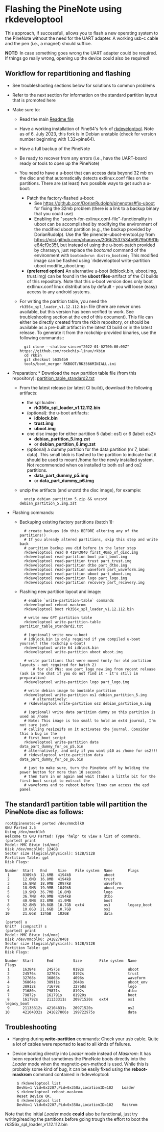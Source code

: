 # Flashing the PineNote using rkdeveloptool

This approach, if successfull, allows you to flash a new operating system to the PineNote without the need for the UART adapter. A working usb-c cable and the pen (i.e., a magnet) should suffice.

**NOTE:** In case something goes wrong the UART adapter could be required. If things go really wrong, opening up the device could also be required!

## Workflow for repartitioning and flashing
* See troubleshooting sections below for solutions to common problems
* Refer to the next section for information on the standard partition layout that is promoted here
* Make sure to:
	* Read the main [Readme file](../README.md)
	* Have a working installation of Pine64's fork of
	  [rkdeveloptool](https://gitlab.com/pine64-org/quartz-bsp/rkdeveloptool).
	  Note as of 6. July 2023, this fork is in Debian unstable (check for version number beginning with 1.32+pine64).
	* Have a full backup of the PineNote
	* Be ready to recover from any errors (i.e., have the UART-board ready or
	  tools to open up the PineNote)
	* You need to have a u-boot that can access data beyond 32 mb on the disc and that automatically detects extlinux.conf files on the partitions.
	  There are (at least) two possible ways to get such a u-boot:
	    * Patch the factory-flashed u-boot:
	      * See https://github.com/DorianRudolph/pinenotes#fix-uboot for fixing the 32mb problem (there is a link to a backup binary that you could use)
	      * Enabling the "search-for-exlinux.conf-file"-functionality in uboot can be accomplished by modifying the environment of the modified uboot partition (e.g., the backup provided by DorianRudolp). Use the file pinenote-uboot-envtool.py from  https://gist.github.com/charasyn/206b2537534b6679b0961be64cf9c35f, but instead of using the u-boot-patch provided by charasyn, just replace the *bootcmd* command of the environment with `bootcmd=run distro_bootcmd;` This modified image can be flashed using `rkdeveloptool write-partition uboot modifie_uboot.img
	    * **(preferred option)** An alternative u-boot (idblock.bin, uboot.img, trust.img) can be found in the **uboot files**-artifact of the CI builds of this repository. Note that this u-boot version does only boot extlinux.conf linux distributions by default - you will loose (easy) access to any android systems.
	* For writing the partition table, you need the `rk356x_spl_loader_v1.12.112.bin` file (there are newer ones available, but this version has been verified to work. See troubleshooting section at the end of this document). This file can either be directly created from the rkbin repository, or should be available as a pre-built artifact in the latest CI build or in the latest release.
 	To generate it from the rockchip-provided binaries, use the following commands::

            git clone --shallow-since="2022-01-02T00:00:00Z" https://github.com/rockchip-linux/rkbin
            cd rkbin
            git checkout b6354b9
            tools/boot_merger RKBOOT/RK3566MINIALL.ini

* Preparation:
        * Download the new partition table file (from this repository): [partition_table_standard2.txt](partition_table_standard2.txt)
	* From the latest release (or latest CI build), download the following artifacts:
         * the spl loader:
           * **rk356x_spl_loader_v1.12.112.bin**
         * (optional): the u-boot artifacts:
           * **idblock.bin**
           * **trust.img**
           * **uboot.img**
         * one disc image for either partition 5 (label: os1) or 6 (label: os2):
           * **debian_partition_5.img.zst**
           * or **debian_partition_6.img.zst**
         * (optional) a dummy partition for the data partition (nr 7, label: data). This small blob is flashed to the partition to indicate that it should be used to mount /home for the newly installed system. Not recommended when os installed to both os1 and os2 partitions.
           * **data_part_dummy_p5.img**
           * or **data_part_dummy_p6.img**
	* unzip the artifacts (and unzstd the disc image), for example:

			unzip debian_partition_5.zip && unzstd debian_partition_5.img.zst

* Flashing commands:

  * Backuping existing factory partitions (batch 1):
    
		  # create backups (do this BEFORE altering any of the partitions!)
		  # If you already altered partitions, skip this step and write back
		  # partition backup you did before in the later step
		  rkdeveloptool read 0 41943040 first_40mb_of_disc.img
		  rkdeveloptool read-partition boot part_boot.img
		  rkdeveloptool read-partition trust part_trust.img
		  rkdeveloptool read-partition dtbo part_dtbo.img
		  rkdeveloptool read-partition waveform part_waveform.img
		  rkdeveloptool read-partition uboot part_uboot.img
		  rkdeveloptool read-partition logo part_logo.img
		  rkdeveloptool read-partition recovery part_recovery.img

  * Flashing new partition layout and image:
    
		  # enable `write-partition-table` commands
		  rkdeveloptool reboot-maskrom
		  rkdeveloptool boot rk356x_spl_loader_v1.12.112.bin
	
		  # write new GPT partition table
		  rkdeveloptool write-partition-table partition_table_standard2.txt
	
		  # (optional) write new u-boot
		  # idblock.bin is only required if you compiled u-boot yourself (the rockchip u-boot)
		  rkdeveloptool write 64 idblock.bin
		  rkdeveloptool write-partition uboot uboot.img
	
		  # write partitions that were moved (only for old partition layouts - not required for batch 2)
      		  # for old PNs: use part_logo_new.img from recent release (ask in the chat if you do not find it - it's still in preparation)
		  rkdeveloptool write-partition logo part_logo.img
	
		  # write debian image to bootable partition
		  rkdeveloptool write-partition os1 debian_partition_5.img
	          # alternatively:
	  	  # rkdeveloptool write-partition os2 debian_partition_6.img
	
		  # (optional) write data partition dummy so this partition is used as /home
		  # Note: This image is too small to hold an ext4 journal, I'm not sure just
		  # calling resize2fs on it activates the journal. Consider this a bug in the
		  # first_boot script
		  rkdeveloptool write-partition data data_part_dummy_for_os_p5.bin
	  	  # alternatively, and only if you want p10 as /home for os2!!!
	  	  # rkdeveloptool write-partition data data_part_dummy_for_os_p6.bin
						  
		  # just to make sure, turn the PineNote off by holding the power button for more than 10 seconds
		  # then turn in on again and wait (takes a little bit for the first-boot script to extract the
		  # waveforms and to reboot before linux can access the epd panel

## The standard1 partition table will partition the PineNote disc as follows:

	root@pinenote:~# parted /dev/mmcblk0
	GNU Parted 3.5
	Using /dev/mmcblk0
	Welcome to GNU Parted! Type 'help' to view a list of commands.
	(parted) print
	Model: MMC Biwin (sd/mmc)
	Disk /dev/mmcblk0: 124GB
	Sector size (logical/physical): 512B/512B
	Partition Table: gpt
	Disk Flags:

	Number  Start   End     Size    File system  Name       Flags
	 1      8389kB  12.6MB  4194kB               uboot
	 2      12.6MB  16.8MB  4194kB               trust
	 3      16.8MB  18.9MB  2097kB               waveform
	 4      18.9MB  19.9MB  1049kB               uboot_env
	 5      19.9MB  36.7MB  16.8MB               logo
	 6      36.7MB  40.9MB  4194kB               dtbo
	 7      40.9MB  82.8MB  41.9MB               boot
	 8      82.8MB  10.8GB  10.7GB  ext4         os1        legacy_boot
	 9      10.8GB  21.6GB  10.7GB               os2
	10      21.6GB  124GB   102GB                data

	(parted) u
	Unit?  [compact]? s
	(parted) print
	Model: MMC Biwin (sd/mmc)
	Disk /dev/mmcblk0: 241827840s
	Sector size (logical/physical): 512B/512B
	Partition Table: gpt
	Disk Flags:

	Number  Start      End         Size        File system  Name       Flags
	 1      16384s     24575s      8192s                    uboot
	 2      24576s     32767s      8192s                    trust
	 3      32768s     36863s      4096s                    waveform
	 4      36864s     38911s      2048s                    uboot_env
	 5      38912s     71679s      32768s                   logo
	 6      71680s     79871s      8192s                    dtbo
	 7      79872s     161791s     81920s                   boot
	 8      161792s    21133311s   20971520s   ext4         os1        legacy_boot
	 9      21133312s  42104831s   20971520s                os2
	10      42104832s  241827806s  199722975s               data


## Troubleshooting

* Hanging during **write-partition** commands: Check your usb cable. Quite a lot of cables were reported to lead to all kinds of failures.
* Device booting directly into *Loader* mode instead of *Maskrom*: It has been reported that sometimes the PineNote boots directly into the *Loader* mode when the magnetic-pen-method is used. While this is probably some kind of bug, it can be easily fixed using the **reboot-maskrom** command contained in rkdeveloptool:

		$ rkdeveloptool list
		DevNo=1	Vid=0x2207,Pid=0x350a,LocationID=102	Loader
		$ rkdeveloptool reboot-maskrom
		Reset Device OK.
		$ rkdeveloptool list
		DevNo=1	Vid=0x2207,Pid=0x350a,LocationID=102	Maskrom

Note that the initial *Loader* mode **could** also be functional, just try writing/reading the partitions before going trough the effort to boot the rk356x_spl_loader_v1.12.112.bin
